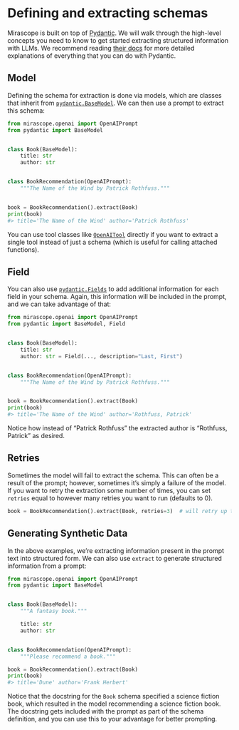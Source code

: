 # Defining and extracting schemas

Mirascope is built on top of [Pydantic](https://pydantic.dev/). We will walk through the high-level concepts you need to know to get started extracting structured information with LLMs. We recommend reading [their docs](https://docs.pydantic.dev/latest/) for more detailed explanations of everything that you can do with Pydantic.

## Model

Defining the schema for extraction is done via models, which are classes that inherit from [`pydantic.BaseModel`](https://docs.pydantic.dev/latest/concepts/models/). We can then use a prompt to extract this schema:

```python
from mirascope.openai import OpenAIPrompt
from pydantic import BaseModel


class Book(BaseModel):
	title: str
	author: str


class BookRecommendation(OpenAIPrompt):
	"""The Name of the Wind by Patrick Rothfuss."""


book = BookRecommendation().extract(Book)
print(book)
#> title='The Name of the Wind' author='Patrick Rothfuss'
```

You can use tool classes like [`OpenAITool`](../api/openai/tools.md#mirascope.openai.tools.OpenAITool) directly if you want to extract a single tool instead of just a schema (which is useful for calling attached functions).

## Field

You can also use [`pydantic.Fields`](https://docs.pydantic.dev/latest/concepts/fields/) to add additional information for each field in your schema. Again, this information will be included in the prompt, and we can take advantage of that:

```python
from mirascope.openai import OpenAIPrompt
from pydantic import BaseModel, Field


class Book(BaseModel):
	title: str
	author: str = Field(..., description="Last, First")


class BookRecommendation(OpenAIPrompt):
	"""The Name of the Wind by Patrick Rothfuss."""


book = BookRecommendation().extract(Book)
print(book)
#> title='The Name of the Wind' author='Rothfuss, Patrick'
```

Notice how instead of “Patrick Rothfuss” the extracted author is “Rothfuss, Patrick” as desired.

## Retries

Sometimes the model will fail to extract the schema. This can often be a result of the prompt; however, sometimes it’s simply a failure of the model. If you want to retry the extraction some number of times, you can set `retries` equal to however many retries you want to run (defaults to 0).

```python
book = BookRecommendation().extract(Book, retries=3)  # will retry up to 3 times 
```

## Generating Synthetic Data

In the above examples, we’re extracting information present in the prompt text into structured form. We can also use `extract` to generate structured information from a prompt:

```python
from mirascope.openai import OpenAIPrompt
from pydantic import BaseModel


class Book(BaseModel):
	"""A fantasy book."""

	title: str
	author: str


class BookRecommendation(OpenAIPrompt):
	"""Please recommend a book."""

book = BookRecommendation().extract(Book)
print(book)
#> title='Dune' author='Frank Herbert'
```

Notice that the docstring for the `Book` schema specified a science fiction book, which resulted in the model recommending a science fiction book. The docstring gets included with the prompt as part of the schema definition, and you can use this to your advantage for better prompting.
